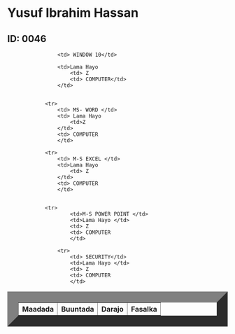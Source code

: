 
<html>
    <title> Natiijo</title>
    <head>
        <link rel="stylesheet" href="table.css"/>
        <body>  
            <h1> Yusuf Ibrahim Hassan</h1>
            <h2> ID: 0046</h2>
            <table border="25">
                <tr>
                    <th>Maadada </th>
                    <th>Buuntada</th>
                    <th>Darajo</th>
                    <th>Fasalka</th>
                </tr>
                
                    <td> WINDOW 10</td>
                   
                    <td>Lama Hayo 
                        <td> Z
                        <td> COMPUTER</td>
                    </td>
           
            
                <tr>
                    <td> MS- WORD </td>
                    <td> Lama Hayo 
                        <td>Z
                    </td>
                    <td> COMPUTER
                    </td>
          
                <tr>   
                    <td> M-S EXCEL </td>
                    <td>Lama Hayo 
                        <td> Z
                    </td>
                    <td> COMPUTER
                    </td>
        
               
                <tr>
                        <td>M-S POWER POINT </td>
                        <td>Lama Hayo </td>
                        <td> Z
                        <td> COMPUTER
                        </td>
               
                    <tr>
                        <td> SECURITY</td>
                        <td>Lama Hayo </td>
                        <td> Z
                        <td> COMPUTER
                        </td>
                   
